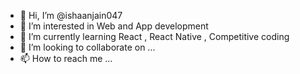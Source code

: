 - 👋 Hi, I’m @ishaanjain047
- 👀 I’m interested in Web and App development
- 🌱 I’m currently learning React , React Native , Competitive coding
- 💞️ I’m looking to collaborate on ...
- 📫 How to reach me ...

<!---
ishaanjain047/ishaanjain047 is a ✨ special ✨ repository because its `README.md` (this file) appears on your GitHub profile.
You can click the Preview link to take a look at your changes.
--->
